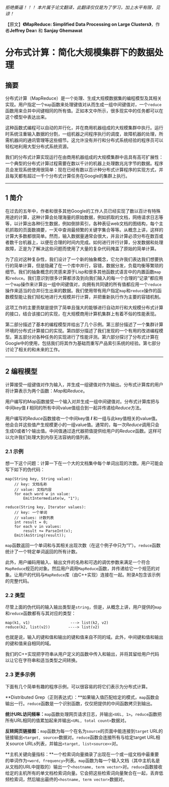 *拒绝撕逼！！！
本片属于论文翻译，此翻译仅仅是为了学习，加上水平有限，见谅！*

【原文】**《MapReduce: Simplified Data Processing on Large Clusters》**，作者**Jeffrey Dea**n 和 **Sanjay Ghemawat**

# 分布式计算：简化大规模集群下的数据处理

## 摘要
分布式计算（MapReduce）是一个处理、生成大规模数据集的编程模型及其相关实现。用户指定一个`map`函数来处理键值对从而生成一组中间键值对，一个`reduce`函数用来合并中间键相同的所有值。正如本文中所示，很多现实中的任务都可以在这个模型中表达出来。

这种函数式编程可以自动的并行化，并在商用机器组成的大规模集群中执行。运行时系统注重输入数据的分割，一组机器之间程序执行的调度，故障机器的处理，所需机器间的通讯管理等这些细节。这允许没有并行和分布式系统经验的程序员可以轻松地利用大型分布式系统资源。

我们的分布式计算实现运行在由商用机器组成的大规模集群中且具有高可扩展性：一个典型的分布式计算过程需要在数以千计的机器上处理数兆兆字节的数据。程序员会发现系统使用很简单：现在已经有数以百计种分布式计算程序的实现方式，并且每天都有超过一千个分布式计算任务在Google的集群上执行。

---

## 1 简介
在过去的五年中，作者和很多其他Google的工作人员已经实现了数以百计有特殊用途的计算，这种计算会处理海量的原始数据，例如抓取的文档，网络请求日志等等，以计算出各种衍生数据，例如倒排索引，各种表征web文档的图结构，每个主机抓取的页面数摘要，一天中查询最频繁的关键字集合等等。从概念上讲，这样的计算大多数都很简单。然而，输入数据量通常会很大，并且计算必须分布在数百或者数千台机器上，以便在合理的时间内完成。如何进行并行计算，分发数据和处理故障，正是为了解决这些问题而使用了大量的复杂代码掩盖了原始的简单计算。

为了应对这种复杂性，我们设计了一个新的抽象概念，它允许我们表达我们想要执行的简单计算，但是隐藏了在一个库中并行，容错，数据分发，负载均衡等繁琐的细节。我们的抽象概念的灵感来源于Lisp和很多其他函数式语言中的内置函数`map`和`reduce`。我们意识到很多计算都涉及到向我们输入的每一个合理的“记录”都应用一个`map`操作来计算出一组中间键值对，向拥有共同键的所有值都应用一个`reduce`操作来适当的合并衍生出来的数据。我们使用带有用户指定`map`和`reduce`操作的函数模型能让我们轻松地进行大规模并行计算，并把重新执行作为主要的容错机制。

这项工作的主要贡献是提供了简单且强大的能够进行自动并行和大规模分布式计算的接口，结合该接口的实现，在大规模商用计算机集群上有着不俗的性能表现。

第二部分描述了基本的编程模型并给出了几个示例。第三部分描述了一个集群计算环境的分布式计算接口的实现。第四部分描述了我们发现的一个有用的改进编程模型。第五部分对各种任务的实现进行了性能评测。第六部分探讨了分布式计算在Google中的使用，包括我们将其作为基础而重写产品索引系统的经验。第七部分讨论了相关的和未来的工作。

---

## 2 编程模型
计算接受一组键值对作为输入，并生成一组键值对作为输出。分布式计算库的用户将计算表示为两个函数：*Map*和*Reduce*。

用户编写的*Map*函数接受一个输入对并生成一组中间键值对。分布式计算库把与中间key值 ***I*** 相同的所有中间value值组合到一起并传递给*Reduce*方法。

用户编写的*Reduce*函数接收一个中间key值 ***I*** 和一组与此key值相关的value值。他会合并这些值产生规模更小的一组value值。通常的，每一次*Reduce*调用只会生成0或者1个输出值。中间值通过迭代器把值提供给用户的*Reduce*函数。这样可以允许我们处理大到内存无法容纳的值列表。

### 2.1 示例
想一下这个问题：计算一下在一个大的文档集中每个单词出现的次数。用户可能会写下如下的伪代码：
```
map(String key, String value):
	// key: 文档名称
	// value: 文档内容
	for each word w in value:
		EmitIntermediate(w, "1");
		
reduce(String key, Iterator values):
	// key: 一个单词
	// values: 计数列表
	int result = 0;
	for each v in values:
		result += ParseInt(v);
	Emit(AsString(result));
```
`map`函数返回一个单词和与其相关出现次数（在这个例子中只为“1”）。`reduce`函数统计了一个特定单词返回的所有计数。

此外，用户编码用输入、输出文件的名称和可选的调优参数来满足一个符合`MapReduce`规范的对象。然后用户调用`MapReduce`函数，并传递给它一个规范的对象。让用户的代码与`MapReduce`库（由C++实现）连接在一起。附录A包含该示例的完整代码。

### 2.2 类型
尽管上面的伪代码的输入输出类型是`string`，但是，从概念上讲，用户提供的`map`和`reduce`函数都有与其对应的类型：
```
map(k1, v1)			         ---> list(k2, v2)
reduce(k2, list(v2))		----> list(v2)
```
也就是说，输入的键和值和输出的键和值来自不同的域。此外，中间键和值和输出的键和值来自相同的域。

我们的C++实现把字符串从用户定义的函数中传入和输出，并将其留给用户代码以让它在字符串和适当类型之间转换。


### 2.3 更多示例
下面有几个简单有趣的程序示例，可以很容易的将它们表示为分布式计算。

**Distributed Grep（正则表达式）：**如果输入值匹配给定的模式，`map`函数会输出一行。`reduce`函数是一个识别函数，仅仅把提供的中间函数拷贝到输出。

**统计URL访问频率：**`map`函数处理网页请求日志，并输出`<UEL, 1>`。`reduce`函数把所有URL相同的值累加起来并输出`<URL, total count>`数据对。

**反转网页链接图：**`map`函数为每一个在名为`source`的页面中能连接到`target` URL的链接输出`<target, source>`数据对。`reduce`函数会连接所有与给定target URL相关source URLs列表，并输出`<target, list<source>>`对。

**主机关键向量指标：**一个检索词向量摘录了出现在一个或一组文档中最重要的单词作为`<word, frequency>`列表。`map`函数为每一个输入文档（其中主机名是从文档的URL中提取的）输出一个`<hostname, term vector>`对。`reduce`函数接收给定的主机所有的单文档检索词向量。它会把这些检索词向量聚合在一起，丢弃低频检索词，然后输出最终的`<hostname, term vector>`数据对。



